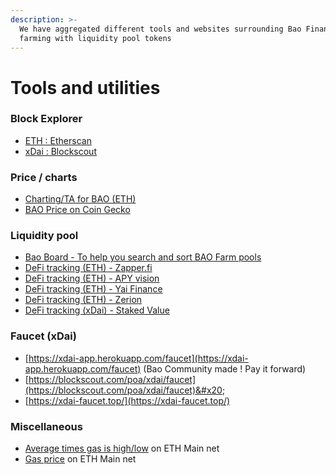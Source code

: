 ```yaml
---
description: >-
  We have aggregated different tools and websites surrounding Bao Finance and
  farming with liquidity pool tokens
---
```


# Tools and utilities

### Block Explorer

* [ETH : Etherscan](https://etherscan.io/)
* [xDai : Blockscout](https://blockscout.com/poa/xdai)

### Price / charts

* [Charting/TA for BAO (ETH)](https://www.dextools.io/app/uniswap/pair-explorer/0x9973bb0fe5f8df5de730776df09e946c74254fb3)
* [BAO Price on Coin Gecko](https://www.coingecko.com/en/coins/bao-finance)

### Liquidity pool

* [Bao Board - To help you search and sort BAO Farm pools](https://baoboard.com/)&#x20;
* [DeFi tracking (ETH) - Zapper.fi](https://zapper.fi/)
* [DeFi tracking (ETH) - APY vision](https://apy.vision/)
* [DeFi tracking (ETH) - Yai Finance](https://yai.finance/tracking)
* [DeFi tracking (ETH) - Zerion](https://zerion.io/)
* [DeFi tracking (xDai) - Staked Value](https://stakedvalue.com/#/)

### Faucet (xDai)

* [https://xdai-app.herokuapp.com/faucet](https://xdai-app.herokuapp.com/faucet) (Bao Community made ! Pay it forward)
* [https://blockscout.com/poa/xdai/faucet](https://blockscout.com/poa/xdai/faucet)&#x20;
* [https://xdai-faucet.top/](https://xdai-faucet.top/)

### &#x20;Miscellaneous

* [Average times gas is high/low](https://ethereumprice.org/gas/) on ETH Main net
* [Gas price](https://www.gasnow.org/) on ETH Main net&#x20;


